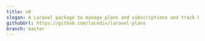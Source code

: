 ```yaml
---
title: v0
slogan: A Laravel package to manage plans and subscriptions and track billing in your laravel SAAS.
githubUrl: https://github.com/lacodix/laravel-plans
branch: master
---
```

